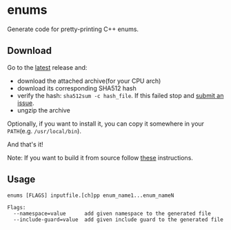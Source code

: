 # enums

Generate code for pretty-printing C++ enums.

## Download

Go to the [latest]() release and:

- download the attached archive(for your CPU arch)
- download its corresponding SHA512 hash
- verify the hash: `sha512sum -c hash_file`. If this failed stop and [submit an issue]().
- ungzip the archive

Optionally, if you want to install it, you can copy it somewhere in your `PATH`(e.g. `/usr/local/bin`).

And that's it!

Note: If you want to build it from source follow [these](./doc/build_from_src.md) instructions.

## Usage

``` shell
enums [FLAGS] inputfile.[ch]pp enum_name1...enum_nameN

Flags:
  --namespace=value      add given namespace to the generated file
  --include-guard=value  add given include guard to the generated file
```
